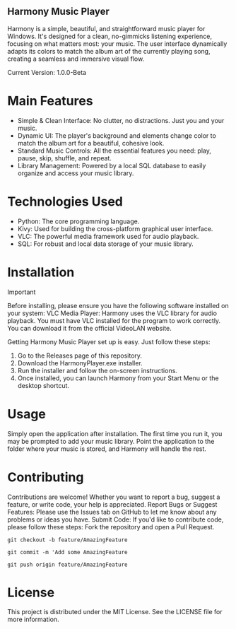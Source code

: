 ## Harmony Music Player
Harmony is a simple, beautiful, and straightforward music player for Windows. It's designed for a clean, no-gimmicks listening experience, focusing on what matters most: your music. The user interface dynamically adapts its colors to match the album art of the currently playing song, creating a seamless and immersive visual flow.

Current Version: 1.0.0-Beta

# Main Features

- Simple & Clean Interface: No clutter, no distractions. Just you and your music.
- Dynamic UI: The player's background and elements change color to match the album art for a beautiful, cohesive look.
- Standard Music Controls: All the essential features you need: play, pause, skip, shuffle, and repeat.
- Library Management: Powered by a local SQL database to easily organize and access your music library.

# Technologies Used

- Python: The core programming language.
- Kivy: Used for building the cross-platform graphical user interface.
- VLC: The powerful media framework used for audio playback.
- SQL: For robust and local data storage of your music library.

# Installation

> [!IMPORTANT]
> Before installing, please ensure you have the following software installed on your system:
> VLC Media Player: Harmony uses the VLC library for audio playback. You must have VLC installed for the program to work correctly. You can download it from the official VideoLAN website.

Getting Harmony Music Player set up is easy. Just follow these steps:

1. Go to the Releases page of this repository.
2. Download the HarmonyPlayer.exe installer.
3. Run the installer and follow the on-screen instructions.
4. Once installed, you can launch Harmony from your Start Menu or the desktop shortcut.

# Usage
Simply open the application after installation. The first time you run it, you may be prompted to add your music library. Point the application to the folder where your music is stored, and Harmony will handle the rest.

# Contributing

Contributions are welcome! Whether you want to report a bug, suggest a feature, or write code, your help is appreciated.
Report Bugs or Suggest Features: Please use the Issues tab on GitHub to let me know about any problems or ideas you have.
Submit Code: If you'd like to contribute code, please follow these steps:
Fork the repository and open a Pull Request.
~~~
git checkout -b feature/AmazingFeature

git commit -m 'Add some AmazingFeature

git push origin feature/AmazingFeature
~~~
# License
This project is distributed under the MIT License. See the LICENSE file for more information.
